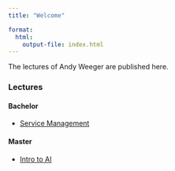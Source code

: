```yaml
---
title: "Welcome"  

format: 
  html:
    output-file: index.html
---
```


The lectures of Andy Weeger are published here.

### Lectures

#### Bachelor

- [Service Management](lectures/service-management/administrivia.html)

#### Master

- [Intro to AI](lectures/intro-to-ai/administrivia.html)
